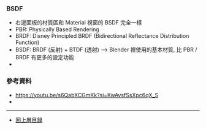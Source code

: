 ### BSDF
- 右邊面板的材質區和 Material 視窗的 BSDF 完全一樣
- PBR: Physically Based Rendering
- BRDF: Disney Principled BRDF (Bidirectional Reflectance Distribution Function)
- BSDF: BRDF (反射) + BTDF (透射) --> Blender 裡使用的基本材質, 比 PBR / BRDF 有更多的設定功能
- 

### 參考資料
- https://youtu.be/s6QabXCGmKk?si=KwAvsfSsXpc6qX_S
- 

___

- [回上層目錄](../index.md)
